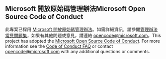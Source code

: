 ## <a name="microsoft-open-source-code-of-conduct"></a><span data-ttu-id="e7805-101">Microsoft 開放原始碼管理辦法</span><span class="sxs-lookup"><span data-stu-id="e7805-101">Microsoft Open Source Code of Conduct</span></span>
<span data-ttu-id="e7805-p101">此專案已採用 [Microsoft 開放原始碼管理辦法](https://opensource.microsoft.com/codeofconduct/)。如需詳細資訊，請參閱[管理辦法常見問題集](https://opensource.microsoft.com/codeofconduct/faq/)，如果有其他問題或意見，請連絡 [opencode@microsoft.com](mailto:opencode@microsoft.com)。</span><span class="sxs-lookup"><span data-stu-id="e7805-p101">This project has adopted the [Microsoft Open Source Code of Conduct](https://opensource.microsoft.com/codeofconduct/). For more information see the [Code of Conduct FAQ](https://opensource.microsoft.com/codeofconduct/faq/) or contact [opencode@microsoft.com](mailto:opencode@microsoft.com) with any additional questions or comments.</span></span>